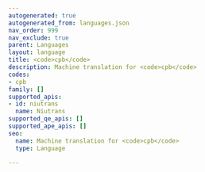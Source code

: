 ```yaml
---
autogenerated: true
autogenerated_from: languages.json
nav_order: 999
nav_exclude: true
parent: Languages
layout: language
title: <code>cpb</code>
description: Machine translation for <code>cpb</code>
codes:
- cpb
family: []
supported_apis:
- id: niutrans
  name: Niutrans
supported_qe_apis: []
supported_ape_apis: []
seo:
  name: Machine translation for <code>cpb</code>
  type: Language

---
```


